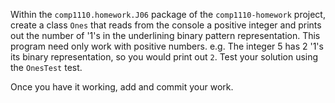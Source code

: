 Within the `comp1110.homework.J06` package of the `comp1110-homework` project,
create a class `Ones` that reads from the console a positive integer and prints
out the number of '1's in the underlining binary pattern representation. This
program need only work with positive numbers. e.g. The integer 5 has 2 '1's its
binary representation, so you would print out `2`. Test your solution using the
`OnesTest` test.

Once you have it working, add and commit your work.
